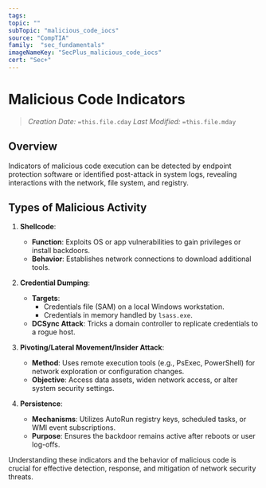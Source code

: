 ```yaml
---
tags:
topic: ""
subTopic: "malicious_code_iocs"
source: "CompTIA"
family:  "sec_fundamentals"
imageNameKey: "SecPlus_malicious_code_iocs" 
cert: "Sec+"
---
```

# Malicious Code Indicators
> *Creation Date:* `=this.file.cday`
> *Last Modified:* `=this.file.mday`
## Overview
Indicators of malicious code execution can be detected by endpoint protection software or identified post-attack in system logs, revealing interactions with the network, file system, and registry.

## Types of Malicious Activity
1. **Shellcode**:
   - **Function**: Exploits OS or app vulnerabilities to gain privileges or install backdoors.
   - **Behavior**: Establishes network connections to download additional tools.

2. **Credential Dumping**:
   - **Targets**:
     - Credentials file (SAM) on a local Windows workstation.
     - Credentials in memory handled by `lsass.exe`.
   - **DCSync Attack**: Tricks a domain controller to replicate credentials to a rogue host.

3. **Pivoting/Lateral Movement/Insider Attack**:
   - **Method**: Uses remote execution tools (e.g., PsExec, PowerShell) for network exploration or configuration changes.
   - **Objective**: Access data assets, widen network access, or alter system security settings.

4. **Persistence**:
   - **Mechanisms**: Utilizes AutoRun registry keys, scheduled tasks, or WMI event subscriptions.
   - **Purpose**: Ensures the backdoor remains active after reboots or user log-offs.

Understanding these indicators and the behavior of malicious code is crucial for effective detection, response, and mitigation of network security threats.
